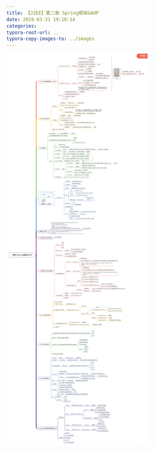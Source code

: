 ```yaml
---
title: 【J2EE】第二章 Spring框架&AOP
date: 2019-03-31 19:10:14
categories:
typora-root-url: ..
typora-copy-images-to: ../images
---
```


![在这里插入图片描述](../images/20190331190959828.png)

